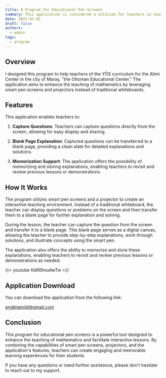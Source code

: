 ```yaml
---
title: A Program for Educational Pen Screens
summary: This application is considered a solution for teachers in teaching mathematics using smart pens.
date: 2021-01-01
draft: false
authors:
  - admin
tags:
  - program
---
```

 
 
 
 ## Overview

I designed this program to help teachers of the YÖS curriculum for the Alimi Center in the city of Maraş, "the Ottoman Educational Center." The application aims to enhance the teaching of mathematics by leveraging smart pen screens and projectors instead of traditional whiteboards.

## Features

This application enables teachers to:

1. **Capture Questions**: Teachers can capture questions directly from the screen, allowing for easy display and sharing.

2. **Blank Page Explanation**: Captured questions can be transferred to a blank page, providing a clean slate for detailed explanations and solutions.

3. **Memorization Support**: The application offers the possibility of memorizing and storing explanations, enabling teachers to revisit and review previous lessons or demonstrations.

## How It Works

The program utilizes smart pen screens and a projector to create an interactive teaching environment. Instead of a traditional whiteboard, the teacher can display questions or problems on the screen and then transfer them to a blank page for further explanation and solving.

During the lesson, the teacher can capture the question from the screen and transfer it to a blank page. This blank page serves as a digital canvas, allowing the teacher to provide step-by-step explanations, work through solutions, and illustrate concepts using the smart pen.

The application also offers the ability to memorize and store these explanations, enabling teachers to revisit and review previous lessons or demonstrations as needed.

{{< youtube KdlR9muAwTw >}}



## Application Download

You can download the application from the following link: 

engkhamidi@gmail.com


## Conclusion

This program for educational pen screens is a powerful tool designed to enhance the teaching of mathematics and facilitate interactive lessons. By combining the capabilities of smart pen screens, projectors, and the application's features, teachers can create engaging and memorable learning experiences for their students.

If you have any questions or need further assistance, please don't hesitate to reach out to my support.